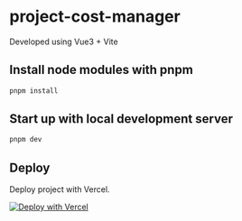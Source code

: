 # project-cost-manager

Developed using Vue3 + Vite

## Install node modules with pnpm
```bash
pnpm install
```

## Start up with local development server
```bash
pnpm dev
```

## Deploy

Deploy project with Vercel.

[![Deploy with Vercel](https://vercel.com)](https://vercel.com)
